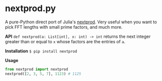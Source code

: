 # nextprod.py

A pure-Python direct port of Julia's [nextprod](https://docs.julialang.org/en/v1/base/math/#Base.nextprod). Very useful when you want to pick FFT lengths with small prime factors, and much more.

**API** `def nextprod(a: List[int], x: int) -> int` returns the next integer greater than or equal to `x` whose factors are the entries of `a`.

**Installation** `$ pip install nextprod`

**Usage**
```py
from nextprod import nextprod
nextprod([2, 3, 5, 7], 1123) # 1125
```